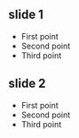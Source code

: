 ## slide 1

- First point <!-- .element: class="fragment" -->
- Second point <!-- .element: class="fragment" -->
- Third point <!-- .element: class="fragment" -->

## slide 2

- First point <!-- .element: class="fragment" -->
- Second point <!-- .element: class="fragment" -->
- Third point <!-- .element: class="fragment" -->
